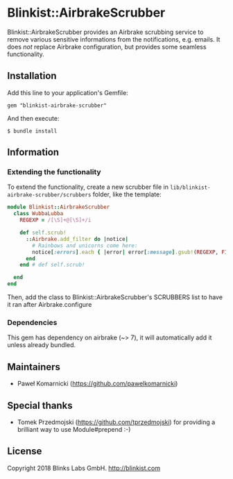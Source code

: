 # Blinkist::AirbrakeScrubber

Blinkist::AirbrakeScrubber provides an Airbrake scrubbing service to remove various sensitive informations from the notifications, e.g. emails. It does *not* replace Airbrake configuration, but provides some seamless functionality.

## Installation

Add this line to your application's Gemfile:

    gem "blinkist-airbrake-scrubber"

And then execute:

    $ bundle install

## Information

### Extending the functionality

To extend the functionality, create a new scrubber file in `lib/blinkist-airbrake-scrubber/scrubbers` folder, like the template:

```ruby
module Blinkist::AirbrakeScrubber
  class WubbaLubba
    REGEXP = /[\S]+@[\S]+/i

    def self.scrub!
      ::Airbrake.add_filter do |notice|
        # Rainbows and unicorns come here:
        notice[:errors].each { |error| error[:message].gsub!(REGEXP, FILTERED) }
      end
    end # def self.scrub!

  end
end
```

Then, add the class to Blinkist::AirbrakeScrubber's SCRUBBERS list to have it ran after Airbrake.configure

### Dependencies

This gem has dependency on airbrake (~> 7), it will automatically add it unless already bundled.

## Maintainers

* Paweł Komarnicki (https://github.com/pawelkomarnicki)

## Special thanks

* Tomek Przedmojski (https://github.com/tprzedmojski) for providing a brilliant way to use Module#prepend :-)

## License

Copyright 2018 Blinks Labs GmbH. http://blinkist.com
